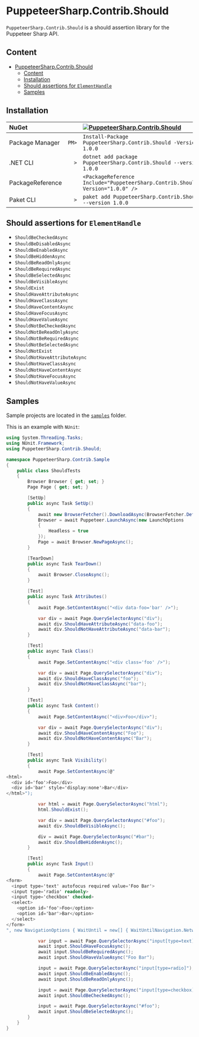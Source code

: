 # PuppeteerSharp.Contrib.Should

`PuppeteerSharp.Contrib.Should` is a should assertion library for the Puppeteer Sharp API.

## Content

- [PuppeteerSharp.Contrib.Should](#puppeteersharpcontribshould)
  - [Content](#content)
  - [Installation](#installation)
  - [Should assertions for `ElementHandle`](#should-assertions-for-elementhandle)
  - [Samples](#samples)

## Installation

| NuGet            |       | [![PuppeteerSharp.Contrib.Should][1]][2]                                       |
| :--------------- | ----: | :----------------------------------------------------------------------------- |
| Package Manager  | `PM>` | `Install-Package PuppeteerSharp.Contrib.Should -Version 1.0.0`                 |
| .NET CLI         | `>`   | `dotnet add package PuppeteerSharp.Contrib.Should --version 1.0.0`             |
| PackageReference |       | `<PackageReference Include="PuppeteerSharp.Contrib.Should" Version="1.0.0" />` |
| Paket CLI        | `>`   | `paket add PuppeteerSharp.Contrib.Should --version 1.0.0`                      |

[1]: https://img.shields.io/nuget/v/PuppeteerSharp.Contrib.Should.svg?label=PuppeteerSharp.Contrib.Should
[2]: https://www.nuget.org/packages/PuppeteerSharp.Contrib.Should

## Should assertions for `ElementHandle`

* `ShouldBeCheckedAsync`
* `ShouldBeDisabledAsync`
* `ShouldBeEnabledAsync`
* `ShouldBeHiddenAsync`
* `ShouldBeReadOnlyAsync`
* `ShouldBeRequiredAsync`
* `ShouldBeSelectedAsync`
* `ShouldBeVisibleAsync`
* `ShouldExist`
* `ShouldHaveAttributeAsync`
* `ShouldHaveClassAsync`
* `ShouldHaveContentAsync`
* `ShouldHaveFocusAsync`
* `ShouldHaveValueAsync`
* `ShouldNotBeCheckedAsync`
* `ShouldNotBeReadOnlyAsync`
* `ShouldNotBeRequiredAsync`
* `ShouldNotBeSelectedAsync`
* `ShouldNotExist`
* `ShouldNotHaveAttributeAsync`
* `ShouldNotHaveClassAsync`
* `ShouldNotHaveContentAsync`
* `ShouldNotHaveFocusAsync`
* `ShouldNotHaveValueAsync`

## Samples

Sample projects are located in the [`samples`](/samples/) folder.

This is an example with `NUnit`:

```csharp
using System.Threading.Tasks;
using NUnit.Framework;
using PuppeteerSharp.Contrib.Should;

namespace PuppeteerSharp.Contrib.Sample
{
    public class ShouldTests
    {
        Browser Browser { get; set; }
        Page Page { get; set; }

        [SetUp]
        public async Task SetUp()
        {
            await new BrowserFetcher().DownloadAsync(BrowserFetcher.DefaultRevision);
            Browser = await Puppeteer.LaunchAsync(new LaunchOptions
            {
                Headless = true
            });
            Page = await Browser.NewPageAsync();
        }

        [TearDown]
        public async Task TearDown()
        {
            await Browser.CloseAsync();
        }

        [Test]
        public async Task Attributes()
        {
            await Page.SetContentAsync("<div data-foo='bar' />");

            var div = await Page.QuerySelectorAsync("div");
            await div.ShouldHaveAttributeAsync("data-foo");
            await div.ShouldNotHaveAttributeAsync("data-bar");
        }

        [Test]
        public async Task Class()
        {
            await Page.SetContentAsync("<div class='foo' />");

            var div = await Page.QuerySelectorAsync("div");
            await div.ShouldHaveClassAsync("foo");
            await div.ShouldNotHaveClassAsync("bar");
        }

        [Test]
        public async Task Content()
        {
            await Page.SetContentAsync("<div>Foo</div>");

            var div = await Page.QuerySelectorAsync("div");
            await div.ShouldHaveContentAsync("Foo");
            await div.ShouldNotHaveContentAsync("Bar");
        }

        [Test]
        public async Task Visibility()
        {
            await Page.SetContentAsync(@"
<html>
  <div id='foo'>Foo</div>
  <div id='bar' style='display:none'>Bar</div>
</html>");

            var html = await Page.QuerySelectorAsync("html");
            html.ShouldExist();

            var div = await Page.QuerySelectorAsync("#foo");
            await div.ShouldBeVisibleAsync();

            div = await Page.QuerySelectorAsync("#bar");
            await div.ShouldBeHiddenAsync();
        }

        [Test]
        public async Task Input()
        {
            await Page.SetContentAsync(@"
<form>
  <input type='text' autofocus required value='Foo Bar'>
  <input type='radio' readonly>
  <input type='checkbox' checked>
  <select>
    <option id='foo'>Foo</option>
    <option id='bar'>Bar</option>
  </select>
</form>
", new NavigationOptions { WaitUntil = new[] { WaitUntilNavigation.Networkidle0 } });

            var input = await Page.QuerySelectorAsync("input[type=text]");
            await input.ShouldHaveFocusAsync();
            await input.ShouldBeRequiredAsync();
            await input.ShouldHaveValueAsync("Foo Bar");

            input = await Page.QuerySelectorAsync("input[type=radio]");
            await input.ShouldBeEnabledAsync();
            await input.ShouldBeReadOnlyAsync();

            input = await Page.QuerySelectorAsync("input[type=checkbox]");
            await input.ShouldBeCheckedAsync();

            input = await Page.QuerySelectorAsync("#foo");
            await input.ShouldBeSelectedAsync();
        }
    }
}
```
